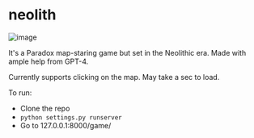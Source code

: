 # neolith

![image](https://user-images.githubusercontent.com/5232077/236520571-a38a1f06-1b77-4e46-8ad8-4eb2970f8ef1.png)

It's a Paradox map-staring game but set in the Neolithic era. Made with ample help from GPT-4.

Currently supports clicking on the map. May take a sec to load.

To run:
* Clone the repo
* `python settings.py runserver`
* Go to 127.0.0.1:8000/game/
